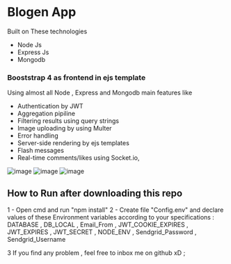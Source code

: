 # Blogen App

Built on These technologies

- Node Js
- Express Js
- Mongodb

### Booststrap 4 as frontend in ejs template

Using almost all Node , Express and Mongodb main features like

- Authentication by JWT
- Aggregation pipiline
- Filtering results using query strings
- Image uploading by using Multer
- Error handling
- Server-side rendering by ejs templates
- Flash messages
- Real-time comments/likes using Socket.io,

![image](https://i.ibb.co/64zfJJV/Screenshot-52.png)
![image](https://i.ibb.co/QbjrYKH/Screenshot-53.png)
![image](https://i.ibb.co/SXxmCGm/Screenshot-54.png)

## How to Run after downloading this repo

1 - Open cmd and run "npm install"
2 - Create file "Config.env" and declare values of these Environment
variables according to your specifications :
DATABASE , DB_LOCAL , Email_From , JWT_COOKIE_EXPIRES , JWT_EXPIRES , JWT_SECRET , NODE_ENV , Sendgrid_Password , Sendgrid_Username

3 If you find any problem , feel free to inbox me on github xD ;
